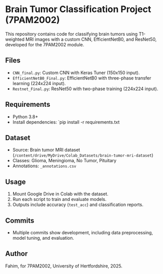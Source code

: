 # Brain Tumor Classification Project (7PAM2002)

This repository contains code for classifying brain tumors using T1-weighted MRI images with a custom CNN, EfficientNetB0, and ResNet50, developed for the 7PAM2002 module.

## Files
- `CNN_final.py`: Custom CNN with Keras Tuner (150x150 input).
- `EfficientNetB0_Final.py`: EfficientNetB0 with three-phase transfer learning (224x224 input).
- `Restnet_Final.py`: ResNet50 with two-phase training (224x224 input).

## Requirements
- Python 3.8+
- Install dependencies: `pip install -r requirements.txt

## Dataset
- Source: Brain tumor MRI dataset (`/content/drive/MyDrive/Colab_Datasets/brain-tumor-mri-dataset`)
- Classes: Glioma, Meningioma, No Tumor, Pituitary
- Annotations: `_annotations.csv`

## Usage
1. Mount Google Drive in Colab with the dataset.
2. Run each script to train and evaluate models.
3. Outputs include accuracy (`test_acc`) and classification reports.

## Commits
- Multiple commits show development, including data preprocessing, model tuning, and evaluation.

## Author
Fahim, for 7PAM2002, University of Hertfordshire, 2025.
